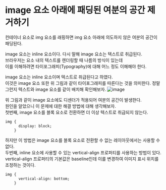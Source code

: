 # image 요소 아래에 패딩된 여분의 공간 제거하기

컨테이너 요소로 img 요소를 래핑하면 img 요소 아래에 의도하지 않은 여분의 공간이 패딩된다.

image 요소는 inline 요소이다. 다시 말해 image 요소는 텍스트로 취급된다.   
브라우저는 요소 내의 텍스트를 렌더링할 때 나름의 방식이 있는데   
이를 이해하려면 타이포그래피(Typography)에 대해 어느 정도 이해해야 한다.

image 요소는 inline 요소이며 텍스트로 취급된다고 하였다.   
이것은 image 요소 또한 위 그림과 같이 타이포그래피를 따른다는 것을 의미한다. 정말 그런지 텍스트와 image 요소를 같이 배치해 확인해보자.
![image](https://user-images.githubusercontent.com/128302413/235548727-49e67edf-2525-4d2c-9549-0242cd77a6e1.png)

위 그림과 같이 image 요소에도 디센더가 적용되어 여분의 공간이 발생한다.   
원인을 알았으니 이 문제에 대한 해결 방법에 대해 생각해보자.    
첫번째, image 요소를 블록 요소로 전환하면 더 이상 텍스트로 취급되지 않는다.

```
img {
      display: block;
    }
```

하지만 이 방법은 image 요소를 블록 요소로 전환할 수 없는 레이아웃에서는 사용할 수 없다.   
두번째, inline 요소에 사용할 수 있는 vertical-align 프로퍼티를 사용하는 방법이 있다.    
vertical-align 프로퍼티의 기본값은 baseline인데 이를 변경하여 이미지 표시 위치를 조정하는 것이다.

```
img {
      vertical-align: bottom;
    }
```
